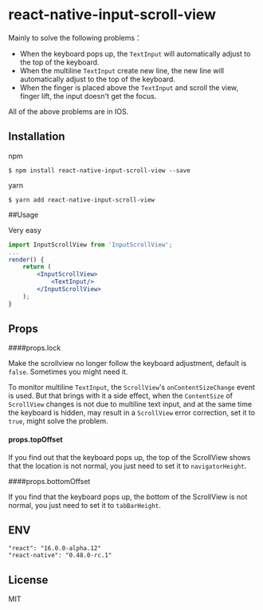 # react-native-input-scroll-view
Mainly to solve the following problems：

- When the keyboard pops up, the `TextInput` will automatically adjust to the top of the keyboard.
- When the multiline `TextInput` create new line, the new line will automatically adjust to the top of the keyboard.
- When the finger is placed above the `TextInput` and scroll the view, finger lift, the input doesn't get the focus.

All of the above problems are in IOS.



## Installation

npm

```shell
$ npm install react-native-input-scroll-view --save
```

yarn

```shell
$ yarn add react-native-input-scroll-view
```



##Usage

Very easy

```jsx
import InputScrollView from 'InputScrollView';
...
render() {
    return (
        <InputScrollView>
            <TextInput/>
      	</InputScrollView>
    );
}
```



## Props

####props.lock

Make the scrollview no longer follow the keyboard adjustment, default is `false`. Sometimes you might need it.

To monitor multiline `TextInput`, the `ScrollView`'s `onContentSizeChange` event is used. But that brings with it a side effect, when the `ContentSize` of `ScrollView` changes is not due to multiline text input, and at the same time the keyboard is hidden, may result in a `ScrollView` error correction, set it to `true`, might solve the problem.

#### props.topOffset

If you find out that the keyboard pops up, the top of the ScrollView shows that the location is not normal, you just need to set it to `navigatorHeight`.

####props.bottomOffset

If you find that the keyboard pops up, the bottom of the ScrollView is not normal, you just need to set it to `tabBarHeight`.



## ENV

```
"react": "16.0.0-alpha.12"
"react-native": "0.48.0-rc.1"
```



## License

MIT